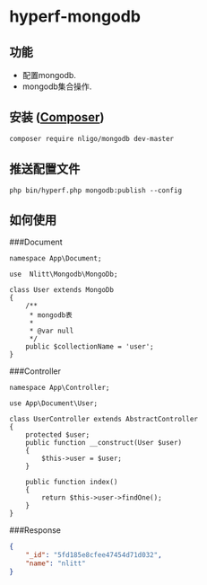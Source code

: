 
# hyperf-mongodb


## 功能

- 配置mongodb.
- mongodb集合操作.

## 安装 ([Composer](https://getcomposer.org))

```bash
composer require nligo/mongodb dev-master
```

## 推送配置文件


```
php bin/hyperf.php mongodb:publish --config
```

## 如何使用

###Document
```shell script
namespace App\Document;

use  Nlitt\Mongodb\MongoDb;

class User extends MongoDb
{
    /**
     * mongodb表
     *
     * @var null
     */
    public $collectionName = 'user';
}
```

###Controller
```shell script
namespace App\Controller;

use App\Document\User;

class UserController extends AbstractController
{
    protected $user;
    public function __construct(User $user)
    {
        $this->user = $user;
    }

    public function index()
    {
        return $this->user->findOne();
    }
}

```

###Response
```json
{
    "_id": "5fd185e8cfee47454d71d032",
    "name": "nlitt"
}
```

